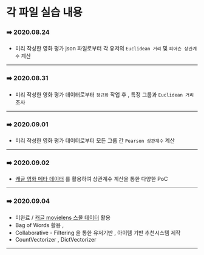 # 각 파일 실습 내용

### :arrow_right: 2020.08.24

- 미리 작성한 영화 평가 json 파일로부터 각 유저의 `Euclidean 거리` 및 `피어슨 상관계수` 계산

---

### :arrow_right: 2020.08.31

- 미리 작성한 영화 평가 데이터로부터 `정규화` 작업 후 , 특정 그룹과 `Euclidean 거리` 조사 

---

### :arrow_right: 2020.09.01

- 미리 작성한 영화 평가 데이터로부터 모든 그룹 간 `Pearson 상관계수` 계산

---

### :arrow_right: 2020.09.02

- [캐글 영화 메타 데이터](https://www.kaggle.com/karrrimba/movie-metadatacsv) 를 활용하여 상관계수 계산을 통한 다양한 PoC 

---

### :arrow_right: 2020.09.04

- 미완료 / [캐글 movielens 스몰 데이터](https://www.kaggle.com/shubhammehta21/movie-lens-small-latest-dataset) 활용
- Bag of Words 활용 , 
- Collaborative - Filtering 을 통한 유저기반 , 아이템 기반 추천시스템 제작
- CountVectorizer , DictVectorizer

---





